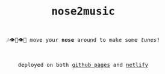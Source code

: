 <h1 align="center"><samp>nose2music </samp></h1>
<br />

<p align="center"><samp>
🎶👁️👃👁️🎵 move your <b>nose</b> around to make some <i>tunes</i>!
</samp></p><br />

<p align="center"><samp>
deployed on both <a href="https://git.sirat.xyz/nose2music/">github pages</a> and <a href="https://nose2music.netlify.app/">netlify</a>
</samp></p>
